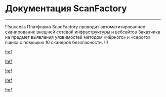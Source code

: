 # Документация ScanFactory

____

!!!success
Платформа ScanFactory проводит автоматизированное сканирование внешней сетевой инфраструктуры и вебсайтов Заказчика на предмет выявления уязвимостей методом «чёрного» и «серого» ящика с помощью 16 сканеров безопасности.
!!!

[!ref](./quickstart.md)

[!ref](./technical-overview.md)

[!ref](./scanners.md)

[!ref](./api-documentation.md)

[!ref](./integrations/README.md)

